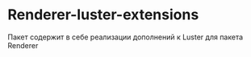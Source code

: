 # Renderer-luster-extensions

Пакет содержит в себе реализации дополнений к Luster для пакета Renderer